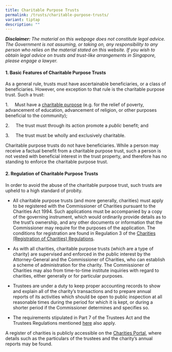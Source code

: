```yaml
---
title: Charitable Purpose Trusts
permalink: /trusts/charitable-purpose-trusts/
variant: tiptap
description: ""
---
```

<p><strong><em>Disclaimer: </em></strong><em>The material on this webpage does not constitute legal advice. The Government is not assuming, or taking on, any responsibility to any person who relies on the material stated on this website. If you wish to obtain legal advice on trusts and trust-like arrangements in Singapore, please engage a lawyer.</em></p><h4><strong>1. Basic Features of Charitable Purpose Trusts</strong></h4><p>As a general rule, trusts must have ascertainable beneficiaries, or a class of beneficiaries. However, one exception to that rule is the charitable purpose trust. Such a trust:</p><p>1.&nbsp;&nbsp;&nbsp;&nbsp; Must have a <a href="https://www.charities.gov.sg/Pages/Charities-and-IPCs/Register-as-a-Charity/Criteria-for-Registration-as-Charity.aspx#" rel="noopener noreferrer nofollow" target="_blank">charitable purpose</a> (e.g. for the relief of poverty, advancement of education, advancement of religion, or other purposes beneficial to the community);</p><p>2.&nbsp;&nbsp;&nbsp;&nbsp; The trust must through its action promote a <em>public </em>benefit; and</p><p>3.&nbsp;&nbsp;&nbsp;&nbsp; The trust must be wholly and exclusively charitable.</p><p>Charitable purpose trusts do not have beneficiaries. While a person may receive a factual benefit from a charitable purpose trust, such a person is not vested with beneficial interest in the trust property, and therefore has no standing to enforce the charitable purpose trust.</p><h4><strong>2. Regulation of Charitable Purpose Trusts</strong></h4><p>In order to avoid the abuse of the charitable purpose trust, such trusts are upheld to a high standard of probity.</p><p></p><ul data-tight="true" class="tight"><li><p>All charitable purpose trusts (and more generally, charities) must apply to be registered with the Commissioner of Charities pursuant to the Charities Act 1994. Such applications must be accompanied by a copy of the governing instrument, which would ordinarily provide details as to the trust’s ownership, and any other documents or information that the Commissioner may require for the purposes of the application. The conditions for registration are found in Regulation 3 of the <a href="https://sso.agc.gov.sg/SL/CA1994-RG10?DocDate=20230113" rel="noopener noreferrer nofollow" target="_blank">Charities (Registration of Charities) Regulations</a>. &nbsp;&nbsp;</p><p></p></li><li><p>As with all charities, charitable purpose trusts (which are a type of charity) are supervised and enforced in the public interest by the Attorney-General and the Commissioner of Charities, who can establish a scheme of administration for the charity. The Commissioner of Charities may also from time-to-time institute inquiries with regard to charities, either generally or for particular purposes.</p><p></p></li><li><p>Trustees are under a duty to keep proper accounting records to show and explain all of the charity’s transactions and to prepare annual reports of its activities which should be open to public inspection at all reasonable times during the period for which it is kept, or during a shorter period if the Commissioner determines and specifies so.</p><p></p></li><li><p>The requirements stipulated in Part 7 of the Trustees Act and the Trustees Regulations mentioned <a href="https://www.mlaw.gov.sg/trusts/express-trusts/" rel="noopener noreferrer nofollow" target="_blank">here</a> also apply.</p></li></ul><p>A register of charities is publicly accessible on the <a href="https://www.charities.gov.sg/" rel="noopener noreferrer nofollow" target="_blank">Charities Portal</a>, where details such as the particulars of the trustees and the charity’s annual reports may be found.</p>